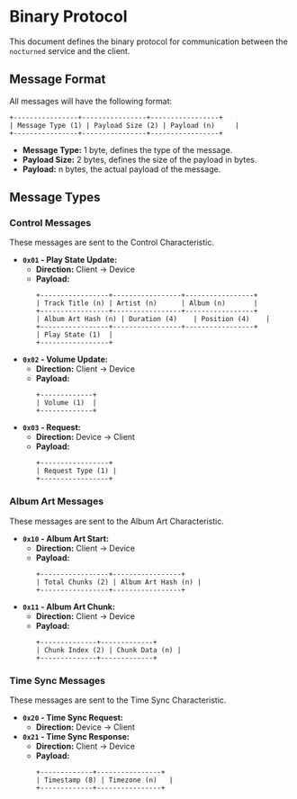 # Binary Protocol

This document defines the binary protocol for communication between the `nocturned` service and the client.

## Message Format

All messages will have the following format:

```
+----------------+----------------+-----------------+
| Message Type (1) | Payload Size (2) | Payload (n)     |
+----------------+----------------+-----------------+
```

*   **Message Type:** 1 byte, defines the type of the message.
*   **Payload Size:** 2 bytes, defines the size of the payload in bytes.
*   **Payload:** n bytes, the actual payload of the message.

## Message Types

### Control Messages

These messages are sent to the Control Characteristic.

*   **`0x01` - Play State Update:**
    *   **Direction:** Client -> Device
    *   **Payload:**
        ```
        +-----------------+-----------------+-----------------+
        | Track Title (n) | Artist (n)      | Album (n)       |
        +-----------------+-----------------+-----------------+
        | Album Art Hash (n) | Duration (4)    | Position (4)    |
        +-----------------+-----------------+-----------------+
        | Play State (1)  |
        +-----------------+
        ```
*   **`0x02` - Volume Update:**
    *   **Direction:** Client -> Device
    *   **Payload:**
        ```
        +-------------+
        | Volume (1)  |
        +-------------+
        ```
*   **`0x03` - Request:**
    *   **Direction:** Device -> Client
    *   **Payload:**
        ```
        +-----------------+
        | Request Type (1) |
        +-----------------+
        ```

### Album Art Messages

These messages are sent to the Album Art Characteristic.

*   **`0x10` - Album Art Start:**
    *   **Direction:** Client -> Device
    *   **Payload:**
        ```
        +-----------------+-----------------+
        | Total Chunks (2) | Album Art Hash (n) |
        +-----------------+-----------------+
        ```
*   **`0x11` - Album Art Chunk:**
    *   **Direction:** Client -> Device
    *   **Payload:**
        ```
        +--------------+-------------+
        | Chunk Index (2) | Chunk Data (n) |
        +--------------+-------------+
        ```

### Time Sync Messages

These messages are sent to the Time Sync Characteristic.

*   **`0x20` - Time Sync Request:**
    *   **Direction:** Device -> Client
*   **`0x21` - Time Sync Response:**
    *   **Direction:** Client -> Device
    *   **Payload:**
        ```
        +-------------+----------------+
        | Timestamp (8) | Timezone (n)   |
        +-------------+----------------+
        ```
